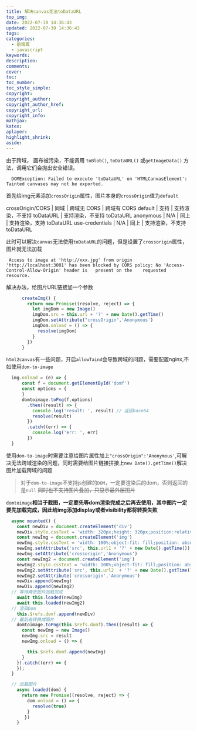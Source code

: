 ```yaml
---
title: 解决canvas无法toDataURL
top_img: 
date: 2022-07-30 14:36:43
updated: 2022-07-30 14:36:43
tags:
categories: 
  - 前端篇
  - javascript
keywords:
description:
comments:
cover:
toc:
toc_number:
toc_style_simple:
copyright:
copyright_author:
copyright_author_href:
copyright_url:
copyright_info:
mathjax:
katex:
aplayer:
highlight_shrink:
aside:
---
```


由于跨域， 画布被污染，不能调用 `toBlob()`, `toDataURL()` 或`getImageData()` 方法，调用它们会抛出安全错误。

```
  DOMException: Failed to execute 'toDataURL' on 'HTMLCanvasElement': Tainted canvases may not be exported.
```

首先给img元素添加`crossOrigin`属性，图片本身的`crossOrigin`值为`default`

 crossOrigin/CORS    | 同域    | 跨域无 CORS    | 跨域有 CORS
 default    | 支持    | 支持渲染，不支持 toDataURL    | 支持渲染，不支持 toDataURL
 anonymous    | N/A    | 同上    | 支持渲染，支持 toDataURL
 use-credentials | N/A    | 同上    | 支持渲染，不支持 toDataURL

此时可以解决`canvas`无法使用`toDataURL`的问题，但是设置了`crossorigin`属性，图片就无法加载

```
 Access to image at 'http://xxx.jpg' from origin 'http://localhost:3001' has been blocked by CORS policy: No 'Access-Control-Allow-Origin' header is   present on the    requested resource.
```

解决办法，给图片URL链接加一个参数

```javascript
      createImg() {
        return new Promise((resolve, reject) => { 
          let imgDom = new Image()
          imgDom.src = this.url + '?' + new Date().getTime()
          imgDom.setAttribute("crossOrigin",'Anonymous')
          imgDom.onload = () => {
            resolve(imgDom)
          }
        })
      }
```

`html2canvas`有一些问题，开启`allowTaind`会导致跨域的问题，需要配置nginx,不如使用`dom-to-image`

```javascript
  img.onload = (e) => {
      const f = document.getElementById('domf')
      const options = {
      }
      domtoimage.toPng(f,options)
        .then((result) => {
          console.log('result: ', result) // 返回base64
          resolve(result)
        })
        .catch((err) => {
          console.log('err: ', err)
        })
  }
```

使用`dom-to-image`时需要注意给图片属性加上`"crossOrigin":'Anonymous'`,可解决无法跨域渲染的问题，同时需要给图片链接拼接上`new Date().getTime()`解决图片加载跨域的问题
> 对于`dom-to-image`不支持js创建的`DOM`，一定要渲染后的dom，否则返回的是`null`
> ~~同时也不支持图片叠加，只显示最外层图片~~

`domtoimage`**相当于截图，一定要先等dom渲染完成之后再去使用，其中图片一定要先加载完成，因此给img添加display或者visibility都将转换失败**

```javascript
  async mounted() {
    const newDiv = document.createElement('div')
    newDiv.style.cssText = 'width: 320px;height: 320px;position:relative'
    const newImg = document.createElement('img')
    newImg.style.cssText = 'width: 100%;object-fit: fill;position: absolute;left: 0;top: 0;'
    newImg.setAttribute('src', this.url1 + '?' + new Date().getTime())
    newImg.setAttribute('crossorigin','Anonymous')
    const newImg2 = document.createElement('img')
    newImg2.style.cssText = 'width: 100%;object-fit: fill;position: absolute;left: 0;top: 0;'
    newImg2.setAttribute('src', this.url2  + '?' + new Date().getTime())
    newImg2.setAttribute('crossorigin','Anonymous')
    newDiv.append(newImg)
    newDiv.append(newImg2)
  // 等待两张图片加载完成
    await this.loaded(newImg)
    await this.loaded(newImg2)
  // 渲染Dom
    this.$refs.domf.append(newDiv)
  // 最后去转换成图片
    domtoimage.toPng(this.$refs.domf).then((result) => {
      const newImg = new Image()
      newImg.src = result
      newImg.onload = () => {

        this.$refs.domf.append(newImg)
      }
    }).catch((err) => {
    });
  }

  // 加载图片
    async loaded(dom) {
      return new Promise((resolve, reject) => { 
        dom.onload = () => {
          resolve(true)
        }
       })
    }
```
